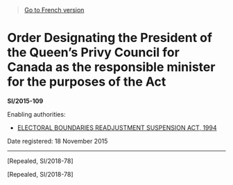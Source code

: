 > [Go to French version](/fr/Règlements/Textes%20réglementaires/2015/109.md)

# Order Designating the President of the Queen’s Privy Council for Canada as the responsible minister for the purposes of the Act

**SI/2015-109**

Enabling authorities: 
- [ELECTORAL BOUNDARIES READJUSTMENT SUSPENSION ACT, 1994](/en/Acts/Statutes%20of%20Canada/1994/c.%2019.md)

Date registered: 18 November 2015

----------


[Repealed, SI/2018-78]

[Repealed, SI/2018-78]


